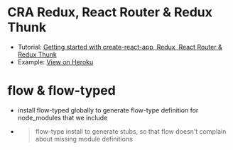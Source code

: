 # CRA Redux, React Router & Redux Thunk

* Tutorial: [Getting started with create-react-app, Redux, React Router & Redux Thunk](https://medium.com/@notrab/getting-started-with-create-react-app-redux-react-router-redux-thunk-d6a19259f71f)
* Example: [View on Heroku](https://cra-redux-router-thunk.herokuapp.com/)



# flow & flow-typed

- install flow-typed globally to generate flow-type definition for node_modules that we include
- > flow-type install to generate stubs, so that flow doesn't complain about missing module definitions
